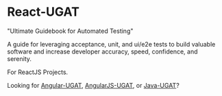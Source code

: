 # React-UGAT

"Ultimate Guidebook for Automated Testing"

A guide for leveraging acceptance, unit, and ui/e2e tests to build valuable software and increase developer accuracy, speed, confidence, and serenity.

For ReactJS Projects.

Looking for <a href="https://github.com/JimTheMan/React-UGAT/">Angular-UGAT</a>,
 <a href="https://github.com/JimTheMan/AngularJS-UGAT">AngularJS-UGAT</a>, or <a href="https://github.com/JimTheMan/Java-UGAT/">Java-UGAT</a>?
